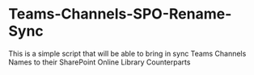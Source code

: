 # Teams-Channels-SPO-Rename-Sync
This is a simple script that will be able to bring in sync Teams Channels Names to their SharePoint Online Library Counterparts
